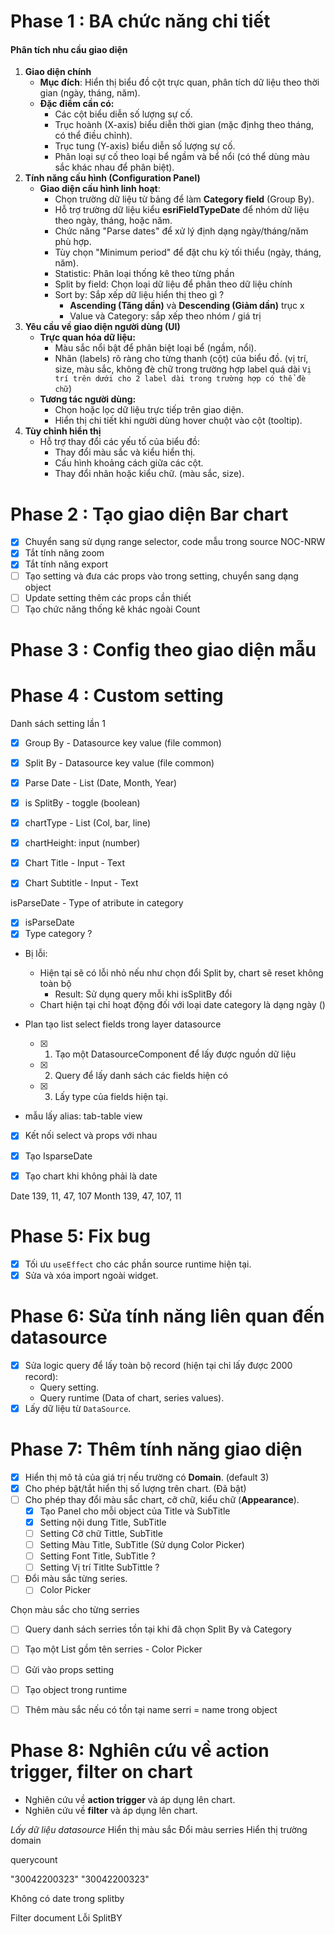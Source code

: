 # Phase 1 : BA chức năng chi tiết 

#### **Phân tích nhu cầu giao diện**

1. **Giao diện chính**
    - **Mục đích**: Hiển thị biểu đồ cột trực quan, phân tích dữ liệu theo thời gian (ngày, tháng, năm).
    - **Đặc điểm cần có:**
        - Các cột biểu diễn số lượng sự cố.
        - Trục hoành (X-axis) biểu diễn thời gian (mặc địnhg theo tháng, có thể điều chỉnh).
        - Trục tung (Y-axis) biểu diễn số lượng sự cố.
        - Phân loại sự cố theo loại bể ngầm và bể nổi (có thể dùng màu sắc khác nhau để phân biệt).
2. **Tính năng cấu hình (Configuration Panel)**
    - **Giao diện cấu hình linh hoạt**:
        - Chọn trường dữ liệu từ bảng để làm **Category field** (Group By).
        - Hỗ trợ trường dữ liệu kiểu **esriFieldTypeDate** để nhóm dữ liệu theo ngày, tháng, hoặc năm.
        - Chức năng "Parse dates" để xử lý định dạng ngày/tháng/năm phù hợp.
        - Tùy chọn "Minimum period" để đặt chu kỳ tối thiểu (ngày, tháng, năm).
        - Statistic: Phân loại thống kê theo từng phần
        - Split by field: Chọn loại dữ liệu để phân theo dữ liệu chính
        - Sort by: Sắp xếp dữ liệu hiển thị theo gì ?
	        - **Ascending (Tăng dần)** và **Descending (Giảm dần)** trục x
	        - Value và Category: sắp xếp theo nhóm / giá trị
1. **Yêu cầu về giao diện người dùng (UI)**
    - **Trực quan hóa dữ liệu:**
        - Màu sắc nổi bật để phân biệt loại bể (ngầm, nổi).
        - Nhãn (labels) rõ ràng cho từng thanh (cột) của biểu đồ. (vị trí, size, màu sắc, không đè chữ trong trường hợp label quá dài `Vị trí trên dưới cho 2 label dài trong trường hợp có thể đè chữ`)
    - **Tương tác người dùng:**
        - Chọn hoặc lọc dữ liệu trực tiếp trên giao diện.
        - Hiển thị chi tiết khi người dùng hover chuột vào cột (tooltip).
2. **Tùy chỉnh hiển thị**
    - Hỗ trợ thay đổi các yếu tố của biểu đồ:
        - Thay đổi màu sắc và kiểu hiển thị.
        - Cấu hình khoảng cách giữa các cột.
        - Thay đổi nhãn hoặc kiểu chữ. (màu sắc, size).
# Phase 2 : Tạo giao diện Bar chart
- [x] Chuyển sang sử dụng range selector, code mẫu trong source NOC-NRW
- [x] Tắt tính năng zoom
- [x] Tắt tính năng export
- [ ] Tạo setting và đưa các props vào trong setting, chuyển sang dạng object
- [ ] Update setting thêm các props cần thiết 
- [ ] Tạo chức năng thống kê khác ngoài Count
# Phase 3 : Config theo giao diện mẫu
# Phase 4 : Custom setting

Danh sách setting lần 1
- [x] Group By - Datasource key value (file common)
- [x] Split By - Datasource key value (file common)
- [x] Parse Date - List (Date, Month, Year)
- [x] is SplitBy - toggle (boolean)
- [x] chartType - List (Col, bar, line)
- [x] chartHeight: input (number)

- [x] Chart Title - Input - Text
- [x] Chart Subtitle - Input - Text

isParseDate - Type of atribute in category
- [x] isParseDate
- [x] Type category ? 

- Bị lỗi:
	- Hiện tại sẽ có lỗi nhỏ nếu như chọn đổi Split by, chart sẽ reset không toàn bộ 
		- Result: Sử dụng query mỗi khi isSplitBy đổi
	- Chart hiện tại chỉ hoạt động đối với loại date category là dạng ngày ()

- Plan tạo list select fields trong layer datasource
	- [x] 1. Tạo một DatasourceComponent để lấy được nguồn dữ liệu
	- [x] 2. Query để lấy danh sách các fields hiện có
	- [x] 3.  Lấy type của fields hiện tại.
- mẫu lấy alias: tab-table view

- [x] Kết nối select và props với nhau
- [x] Tạo IsparseDate
- [x] Tạo chart khi không phải là date


Date
139, 11, 47, 107
Month
139, 47, 107, 11

# **Phase 5: Fix bug**

- [x] Tối ưu `useEffect` cho các phần source runtime hiện tại.
- [x] Sửa và xóa import ngoài widget.

# **Phase 6: Sửa tính năng liên quan đến datasource**

- [x] Sửa logic query để lấy toàn bộ record (hiện tại chỉ lấy được 2000 record):
    - Query setting.
    - Query runtime (Data of chart, series values).
- [x] Lấy dữ liệu từ `DataSource`.

# **Phase 7: Thêm tính năng giao diện**

- [x] Hiển thị mô tả của giá trị nếu trường có **Domain**. (default 3)
- [x] Cho phép bật/tắt hiển thị số lượng trên chart. (Đã bật)
- [ ] Cho phép thay đổi màu sắc chart, cỡ chữ, kiểu chữ (**Appearance**).
	- [x] Tạo Panel cho mỗi object của Title và SubTitle
	- [x] Setting nội dung Title, SubTitle
	- [ ] Setting Cỡ chữ Tittle, SubTitle
	- [ ] Setting Màu Title, SubTitle (Sử dụng Color Picker)
	- [ ] Setting Font Title, SubTitle ? 
	- [ ] Setting Vị trí Titlte SubTittle ?
- [ ] Đổi màu sắc từng series.
	- [ ] Color Picker

Chọn màu sắc cho từng serries
- [ ] Query danh sách serries tồn tại khi đã chọn Split By và Category
- [ ] Tạo một List gồm tên serries - Color Picker
- [ ] Gửi vào props setting

- [ ] Tạo object trong runtime
- [ ] Thêm màu sắc nếu có tồn tại name serri  = name trong object

# **Phase 8: Nghiên cứu về action trigger, filter on chart**

- Nghiên cứu về **action trigger** và áp dụng lên chart.
- Nghiên cứu về **filter** và áp dụng lên chart.

*Lấy dữ liệu datasource*
Hiển thị màu sắc
Đổi màu serries
Hiển thị trường domain

querycount

"30042200323"
"30042200323"

Không có date trong splitby

Filter document
Lỗi SplitBY
